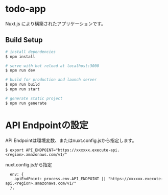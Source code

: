 # todo-app

Nuxt.js により構築されたアプリケーションです。

## Build Setup

``` bash
# install dependencies
$ npm install

# serve with hot reload at localhost:3000
$ npm run dev

# build for production and launch server
$ npm run build
$ npm run start

# generate static project
$ npm run generate
```

# API Endpointの設定

API Endpointは環境変数、またはnuxt.config.jsから指定します。

```
$ export API_ENDPOINT="https://xxxxxx.execute-api.<region>.amazonaws.com/v1/"
```

nuxt.config.jsから指定

```
  env: {
    apiEndPoint: process.env.API_ENDPOINT || "https://xxxxxx.execute-api.<region>.amazonaws.com/v1/"
  },
```

